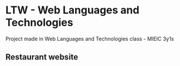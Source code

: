 # LTW - Web Languages and Technologies
Project made in Web Languages and Technologies class - MIEIC 3y1s

## Restaurant website
